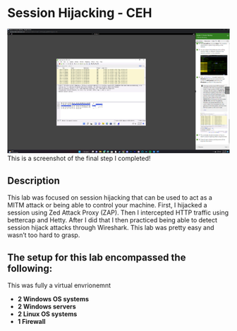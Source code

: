<h1>Session Hijacking - CEH</h1>


![Image Alt](https://github.com/DannyRRios/CEH-Lab-11/blob/300ec1b1c45f0649b84218a59817a3999ba2ea35/Lab11-1.png)
This is a screenshot of the final step I completed! 

<h2>Description</h2>
This lab was focused on session hijacking that can be used to act as a MITM attack or being able to control your machine. First, I hijacked a session using Zed Attack Proxy (ZAP). Then I intercepted HTTP traffic using bettercap and Hetty. After I did that I then practiced being able to detect session hijack attacks through Wireshark. This lab was pretty easy and wasn’t too hard to grasp.
<br />

<h2>The setup for this lab encompassed the following:</h2>
This was fully a virtual envrionemnt

- <b>2 Windows OS systems</b>
- <b>2 Windows servers</b>
- <b>2 Linux OS systems</b>
- <b>1 Firewall</b>
